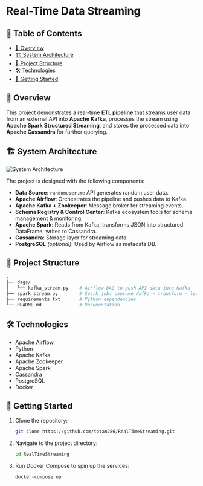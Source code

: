 # Real-Time Data Streaming

## 📑 Table of Contents

- [📖 Overview](#-overview)
- [🏗️ System Architecture](#️-system-architecture)
- [📂 Project Structure](#-project-structure)
- [🛠️ Technologies](#-technologies)
- [🚀 Getting Started](#-getting-started)


## 📖 Overview

This project demonstrates a real-time **ETL pipeline** that streams user data from an external API into **Apache Kafka**, processes the stream using **Apache Spark Structured Streaming**, and stores the processed data into **Apache Cassandra** for further querying.


## 🏗️ System Architecture

![System Architecture](https://github.com/totan286/RealTimeStreaming/blob/main/System%20Architecture.png)

The project is designed with the following components:

- **Data Source**: `randomuser.me` API generates random user data.
- **Apache Airflow**: Orchestrates the pipeline and pushes data to Kafka.
- **Apache Kafka + Zookeeper**: Message broker for streaming events.
- **Schema Registry & Control Center**: Kafka ecosystem tools for schema management & monitoring.
- **Apache Spark**: Reads from Kafka, transforms JSON into structured DataFrame, writes to Cassandra.
- **Cassandra**: Storage layer for streaming data.
- **PostgreSQL** *(optional)*: Used by Airflow as metadata DB.


## 📂 Project Structure

```bash
.
├── dags/
│   └── kafka_stream.py    # Airflow DAG to push API data into Kafka
├── spark_stream.py        # Spark job: consume Kafka → transform → load Cassandra
├── requirements.txt       # Python dependencies
└── README.md              # Documentation
```

## 🛠️ Technologies

- Apache Airflow
- Python
- Apache Kafka
- Apache Zookeeper
- Apache Spark
- Cassandra
- PostgreSQL
- Docker

## 🚀 Getting Started

1. Clone the repository:
    ```bash
    git clone https://github.com/totan286/RealTimeStreaming.git
    ```

2. Navigate to the project directory:
    ```bash
    cd RealTimeStreaming
    ```

3. Run Docker Compose to spin up the services:
    ```bash
    docker-compose up
    ```
